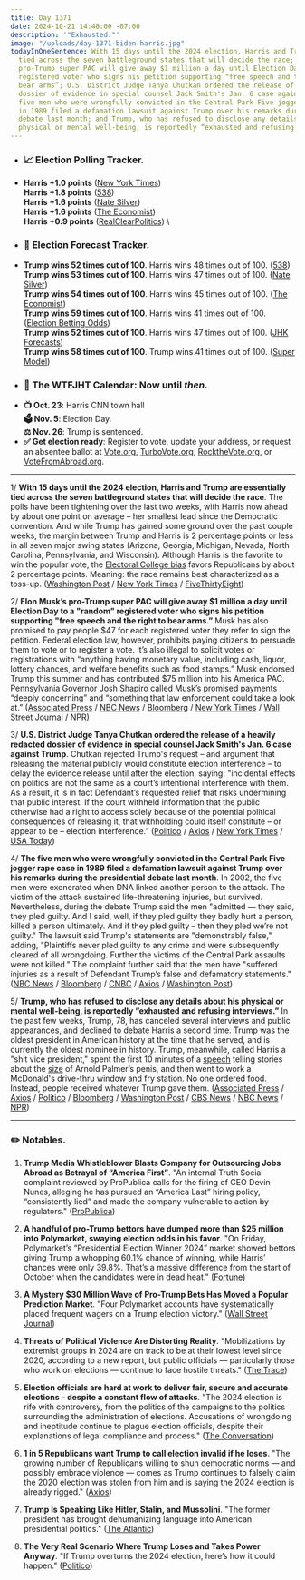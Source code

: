 ```yaml
---
title: Day 1371
date: 2024-10-21 14:40:00 -07:00
description: '"Exhausted."'
image: "/uploads/day-1371-biden-harris.jpg"
todayInOneSentence: With 15 days until the 2024 election, Harris and Trump are essentially
  tied across the seven battleground states that will decide the race; Elon Musk’s
  pro-Trump super PAC will give away $1 million a day until Election Day to a "random"
  registered voter who signs his petition supporting "free speech and the right to
  bear arms”; U.S. District Judge Tanya Chutkan ordered the release of a heavily redacted
  dossier of evidence in special counsel Jack Smith's Jan. 6 case against Trump; the
  five men who were wrongfully convicted in the Central Park Five jogger rape case
  in 1989 filed a defamation lawsuit against Trump over his remarks during the presidential
  debate last month; and Trump, who has refused to disclose any details about his
  physical or mental well-being, is reportedly “exhausted and refusing interviews.”
---
```


* ### 📈 Election Polling Tracker.
* **Harris +1.0 points** ([New York Times](https://www.nytimes.com/interactive/2024/us/elections/polls-president.html)) \
**Harris +1.8 points** ([538](https://projects.fivethirtyeight.com/polls/president-general/2024/national/)) \
**Harris +1.6 points** ([Nate Silver](https://www.natesilver.net/p/nate-silver-2024-president-election-polls-model)) \
**Harris +1.6 points** ([The Economist](https://www.economist.com/interactive/us-2024-election/trump-harris-polls)) \
**Harris +0.9 points** ([RealClearPolitics](https://www.realclearpolling.com/polls/president/general/2024/trump-vs-harris)) \
* ### 🔮 Election Forecast Tracker.
* **Trump wins 52 times out of 100**. Harris wins 48 times out of 100. ([538](https://projects.fivethirtyeight.com/2024-election-forecast/)) \
**Trump wins 53 times out of 100**. Harris wins 47 times out of 100. ([Nate Silver](https://www.natesilver.net/p/nate-silver-2024-president-election-polls-model)) \
**Trump wins 54 times out of 100**. Harris wins 45 times out of 100. ([The Economist](https://www.economist.com/interactive/us-2024-election/prediction-model/president/)) \
**Trump wins 59 times out of 100**. Harris wins 41 times out of 100. ([Election Betting Odds](https://www.electionbettingodds.com/)) \
**Trump wins 52 times out of 100**. Harris wins 47 times out of 100. ([JHK Forecasts](https://projects.jhkforecasts.com/2024/president/#standard)) \
**Trump wins 58 times out of 100**. Trump wins 41 times out of 100. ([Super Model](https://www.thesupermodel.com/p/presidential-winner))
* ### 📅 The WTFJHT Calendar: Now until *then*. 
* **📺 Oct. 23**: Harris CNN town hall \
**🗳️ Nov. 5**: Election Day. \
**⚖️ Nov. 26**: Trump is sentenced. 
* **✅ Get election ready**: Register to vote, update your address, or request an absentee ballot at [Vote.org](https://www.vote.org/), [TurboVote.org](https://turbovote.org/), [RocktheVote.org](https://www.rockthevote.org/), or [VoteFromAbroad.org](https://www.votefromabroad.org/).

--- 

1/ **With 15 days until the 2024 election, Harris and Trump are essentially tied across the seven battleground states that will decide the race**. The polls have been tightening over the last two weeks, with Harris now ahead by about one point on average – her smallest lead since the Democratic convention. And while Trump has gained some ground over the past couple weeks, the margin between Trump and Harris is 2 percentage points or less in all seven major swing states (Arizona, Georgia, Michigan, Nevada, North Carolina, Pennsylvania, and Wisconsin). Although Harris is the favorite to win the popular vote, the [Electoral College bias](https://www.natesilver.net/p/the-electoral-college-bias-has-returned) favors Republicans by about 2 percentage points. Meaning: the race remains best characterized as a toss-up. ([Washington Post](https://www.washingtonpost.com/politics/2024/10/21/harris-trump-post-schar-school-poll/) / [New York Times](https://www.nytimes.com/2024/10/21/upshot/trump-harris-polls-election.html) / [FiveThirtyEight](https://abcnews.go.com/538/trump-gained-538s-forecast-election-toss/story))

2/ **Elon Musk’s pro-Trump super PAC will give away $1 million a day until Election Day to a "random" registered voter who signs his petition supporting "free speech and the right to bear arms.”** Musk has also promised to pay people $47 for each registered voter they refer to sign the petition. Federal election law, however, prohibits paying citizens to persuade them to vote or to register a vote. It’s also illegal to solicit votes or registrations with “anything having monetary value, including cash, liquor, lottery chances, and welfare benefits such as food stamps.” Musk endorsed Trump this summer and has contributed $75 million into his America PAC. Pennsylvania Governor Josh Shapiro called Musk’s promised payments “deeply concerning” and “something that law enforcement could take a look at.” ([Associated Press](https://apnews.com/article/musk-1-million-giveaway-trump-voters-petition-b4e48acbfe04fde735e60b1911ad0197) / [NBC News](https://www.nbcnews.com/politics/2024-election/pennsylvania-gov-shapiro-law-enforcement-take-look-elon-musk-voter-pay-rcna176279) / [Bloomberg](https://www.bloomberg.com/news/articles/2024-10-20/musk-s-pro-trump-pac-plans-1-million-handouts-in-swing-states) / [New York Times](https://www.nytimes.com/2024/10/20/us/politics/elon-musk-million-dollar-petition.html) / [Wall Street Journal](https://www.wsj.com/politics/elections/elon-musk-offers-1-million-daily-prize-for-signing-his-petition-a9d29ffc) / [NPR](https://www.npr.org/2024/10/20/g-s1-29118/trump-elon-musk-pennsylvania-voters))

3/ **U.S. District Judge Tanya Chutkan ordered the release of a heavily redacted dossier of evidence in special counsel Jack Smith's Jan. 6 case against Trump**. Chutkan rejected Trump's request – and argument that releasing the material publicly would constitute election interference – to delay the evidence release until after the election, saying: "incidental effects on politics are not the same as a court’s intentional interference with them. As a result, it is in fact Defendant’s requested relief that risks undermining that public interest: If the court withheld information that the public otherwise had a right to access solely because of the potential political consequences of releasing it, that withholding could itself constitute – or appear to be – election interference.” ([Politico](https://www.politico.com/live-updates/2024/10/17/2024-elections-live-coverage-updates-analysis/more-trump-evidence-coming-00184297) / [Axios](https://www.axios.com/2024/10/18/trump-jan-6-jack-smith-dossier-redacted) / [New York Times](https://www.nytimes.com/2024/10/18/us/politics/trump-election-case-evidence.html) / [USA Today](https://www.usatoday.com/story/news/politics/elections/2024/10/18/donald-trump-election-interference-case-new-evidence/75714784007/))

4/ **The five men who were wrongfully convicted in the Central Park Five jogger rape case in 1989 filed a defamation lawsuit against Trump over his remarks during the presidential debate last month**. In 2002, the five men were exonerated when DNA linked another person to the attack. The victim of the attack sustained life-threatening injuries, but survived. Nevertheless, during the debate Trump said the men "admitted — they said, they pled guilty. And I said, well, if they pled guilty they badly hurt a person, killed a person ultimately. And if they pled guilty – then they pled we’re not guilty." The lawsuit said Trump's statements are "demonstrably false," adding, "Plaintiffs never pled guilty to any crime and were subsequently cleared of all wrongdoing. Further the victims of the Central Park assaults were not killed." The complaint further said that the men have "suffered injuries as a result of Defendant Trump’s false and defamatory statements." ([NBC News](https://www.nbcnews.com/news/us-news/exonerated-central-park-five-sue-trump-defamation-debate-comments-rcna176403) / [Bloomberg](https://www.bloomberg.com/news/articles/2024-10-21/trump-faces-defamation-suit-from-exonerated-central-park-five) / [CNBC](https://www.cnbc.com/2024/10/21/trump-central-park-5-defamation-suit-election.html) / [Axios](https://www.axios.com/2024/10/21/trump-central-park-five-defamation-lawsuit) / [Washington Post](https://www.washingtonpost.com/national-security/2024/10/21/trump-central-park-five-lawsuit/))

5/ **Trump, who has refused to disclose any details about his physical or mental well-being, is reportedly “exhausted and refusing interviews.”**  In the past few weeks, Trump, 78, has canceled several interviews and public appearances, and declined to debate Harris a second time. Trump was the oldest president in American history at the time that he served, and is currently the oldest nominee in history. Trump, meanwhile, called Harris a "shit vice president," spent the first 10 minutes of a [speech](https://www.rollingstone.com/politics/politics-news/trump-arnold-palmer-penis-size-calls-harris-shit-vp-pennsylvania-speech-1235138168/) telling stories about the [size](https://www.washingtonpost.com/politics/2024/10/19/trump-rally-arnold-palmer-attacks-harris/) of Arnold Palmer’s penis, and then went to work a McDonald's drive-thru window and fry station. No one ordered food. Instead, people received whatever Trump gave them. ([Associated Press](https://apnews.com/article/trump-harris-presidential-election-age-health-medical-records-7bb8212c1024748371e43b85e137bae5) / [Axios](https://www.axios.com/2024/10/18/trump-cancels-interviews-2024) / [Politico](https://www.politico.com/live-updates/2024/10/18/2024-elections-live-coverage-updates-analysis/trump-skips-another-interview-00184327) / [Bloomberg](https://www.bloomberg.com/news/articles/2024-10-18/harris-goads-trump-over-exhausted-report-reviving-age-issue) / [Washington Post](https://www.washingtonpost.com/politics/2024/10/20/trump-mcdonalds-minimum-wage/) / [CBS News](https://www.cbsnews.com/news/donald-trump-town-hall-lancaster-kamala-harris-pennsylvania/) / [NBC News](https://www.nbcnews.com/politics/2024-election/harris-trump-demeans-office-president-rcna176302) / [NPR](https://www.npr.org/2024/10/20/g-s1-29100/trump-pennsylvania-rally-arnold-palmer))

--- 

### ✏️ Notables.

1. **Trump Media Whistleblower Blasts Company for Outsourcing Jobs Abroad as Betrayal of “America First”**. "An internal Truth Social complaint reviewed by ProPublica calls for the firing of CEO Devin Nunes, alleging he has pursued an “America Last” hiring policy, “consistently lied” and made the company vulnerable to action by regulators." ([ProPublica](https://www.propublica.org/article/trump-media-whistleblower-complaint-devin-nunes))

2. **A handful of pro-Trump bettors have dumped more than $25 million into Polymarket, swaying election odds in his favor**. "On Friday, Polymarket’s “Presidential Election Winner 2024” market showed bettors giving Trump a whopping 60.1% chance of winning, while Harris’ chances were only 39.8%. That’s a massive difference from the start of October when the candidates were in dead heat." ([Fortune](https://fortune.com/2024/10/18/presidential-election-odds-pro-trump-bettors-polymarket-political-polls-harris/))

3. **A Mystery $30 Million Wave of Pro-Trump Bets Has Moved a Popular Prediction Market**. "Four Polymarket accounts have systematically placed frequent wagers on a Trump election victory." ([Wall Street Journal](https://www.wsj.com/finance/betting-election-pro-trump-ad74aa71))

4. **Threats of Political Violence Are Distorting Reality**. "Mobilizations by extremist groups in 2024 are on track to be at their lowest level since 2020, according to a new report, but public officials — particularly those who work on elections — continue to face hostile threats." ([The Trace](https://www.thetrace.org/2024/10/political-violence-threats-guns-research/))
 
5. **Election officials are hard at work to deliver fair, secure and accurate elections – despite a constant flow of attacks**. "The 2024 election is rife with controversy, from the politics of the campaigns to the politics surrounding the administration of elections. Accusations of wrongdoing and ineptitude continue to plague election officials, despite their explanations of legal compliance and process." ([The Conversation](https://theconversation.com/election-officials-are-hard-at-work-to-deliver-fair-secure-and-accurate-elections-despite-a-constant-flow-of-attacks-236912)) 

6. **1 in 5 Republicans want Trump to call election invalid if he loses**. "The growing number of Republicans willing to shun democratic norms — and possibly embrace violence — comes as Trump continues to falsely claim the 2020 election was stolen from him and is saying the 2024 election is already rigged." ([Axios](https://www.axios.com/2024/10/21/republicans-trump-declare-election-invalid))
 
7. **Trump Is Speaking Like Hitler, Stalin, and Mussolini**. "The former president has brought dehumanizing language into American presidential politics." ([The Atlantic](https://www.theatlantic.com/politics/archive/2024/10/trump-authoritarian-rhetoric-hitler-mussolini/680296/))

8. **The Very Real Scenario Where Trump Loses and Takes Power Anyway**. "If Trump overturns the 2024 election, here’s how it could happen." ([Politico](https://www.politico.com/news/magazine/2024/10/20/trump-overturn-2024-election-plan-00184103))

